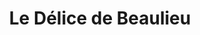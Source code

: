 ---
title: "Le Délice de Beaulieu"
url: /saint-remy-les-chevreuse/le-delice-de-beaulieu/
shop: Bäckerei
---